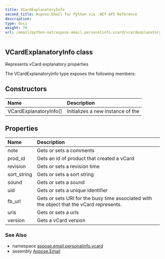 ```yaml
---
title: VCardExplanatoryInfo
second_title: Aspose.Email for Python via .NET API Reference
description: 
type: docs
weight: 70
url: /email/python-net/aspose.email.personalinfo.vcard/vcardexplanatoryinfo/
---
```


## VCardExplanatoryInfo class

Represents vCard explanatory properties

The VCardExplanatoryInfo type exposes the following members:
## Constructors
| Name | Description |
| :- | :- |
|VCardExplanatoryInfo()|Initializes a new instance of the|
## Properties
| Name | Description |
| :- | :- |
|note|Gets or sets a comments|
|prod_id|Gets an id of product that created a vCard|
|revision|Gets or sets a revision time|
|sort_string|Gets or sets a sort string|
|sound|Gets or sets a sound|
|uid|Gets or sets a unique identifier|
|fb_url|Gets or sets URI for the busy time associated with the object that the vCard represents.|
|urls|Gets or sets a urls|
|version|Gets a vCard version|

### See Also

* namespace [aspose.email.personalinfo.vcard](/email/python-net/aspose.email.personalinfo.vcard/)
* assembly [Aspose.Email](/slides/python-net/)

